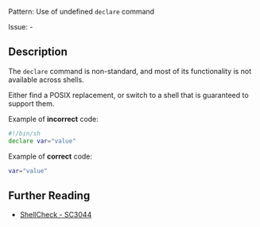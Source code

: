 Pattern: Use of undefined `declare` command

Issue: -

## Description

The `declare` command is non-standard, and most of its functionality is not available across shells.

Either find a POSIX replacement, or switch to a shell that is guaranteed to support them.

Example of **incorrect** code:

```sh
#!/bin/sh
declare var="value"
```

Example of **correct** code:

```sh
var="value"
```

## Further Reading

* [ShellCheck - SC3044](https://github.com/koalaman/shellcheck/wiki/SC3044)
